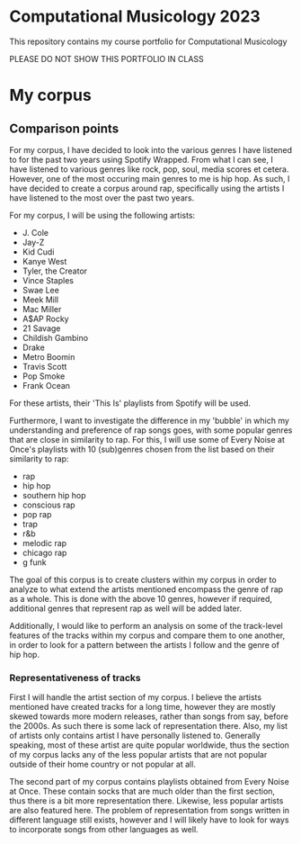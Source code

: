 # Computational Musicology 2023
 This repository contains my course portfolio for Computational Musicology
 
PLEASE DO NOT SHOW THIS PORTFOLIO IN CLASS

# My corpus



## Comparison points
For my corpus, I have decided to look into the various genres I have listened to for the past two years using Spotify Wrapped. From what I can see, I have listened to various genres like rock, pop, soul, media scores et cetera. However, one of the most occuring main genres to me is hip hop. As such, I have decided to create a corpus around rap, specifically using the artists I have listened to the most over the past two years.

For my corpus, I will be using the following artists:
- J. Cole
- Jay-Z
- Kid Cudi
- Kanye West
- Tyler, the Creator
- Vince Staples
- Swae Lee
- Meek Mill
- Mac Miller
- A$AP Rocky
- 21 Savage
- Childish Gambino
- Drake
- Metro Boomin
- Travis Scott
- Pop Smoke
- Frank Ocean

For these artists, their 'This Is' playlists from Spotify will be used.

Furthermore, I want to investigate the difference in my 'bubble' in which my understanding and preference of rap songs goes, with some popular genres that are close in similarity to rap. For this, I will use some of Every Noise at Once's playlists with 10 (sub)genres chosen from the list based on their similarity to rap:

- rap
- hip hop
- southern hip hop
- conscious rap
- pop rap
- trap
- r&b
- melodic rap
- chicago rap
- g funk

The goal of this corpus is to create clusters within my corpus in order to analyze to what extend the artists mentioned encompass the genre of rap as a whole. This is done with the above 10 genres, however if required, additional genres that represent rap as well will be added later.

Additionally, I would like to perform an analysis on some of the track-level features of the tracks within my corpus and compare them to one another, in order to look for a pattern between the artists I follow and the genre of hip hop.

### Representativeness of tracks

First I will handle the artist section of my corpus. I believe the artists mentioned have created tracks for a long time, however they are mostly skewed towards more modern releases, rather than songs from say, before the 2000s. As such there is some lack of representation there. Also,  my list of artists only contains artist I have personally listened to. Generally speaking, most of these artist are quite popular worldwide, thus the section of my corpus lacks any of the less popular artists that are not popular outside of their home country or not popular at all. 

The second part of my corpus contains playlists obtained from Every Noise at Once. These contain socks that are much older than the first section, thus there is a bit more representation there. Likewise, less popular artists are also featured here. The problem of representation from songs written in different language still exists, however and I will likely have to look for ways to incorporate songs from other languages as well.



